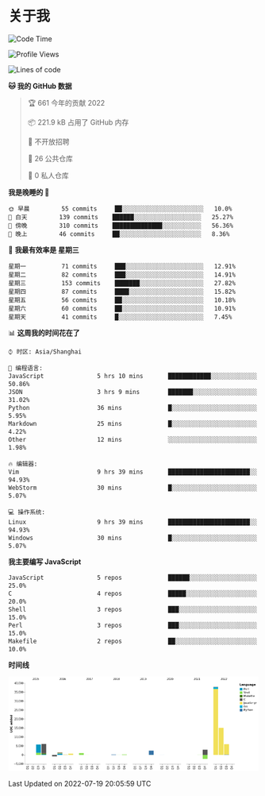 # 关于我

<!--START_SECTION:waka-->
![Code Time](http://img.shields.io/badge/Code%20Time-0%20secs-blue)

![Profile Views](http://img.shields.io/badge/%E4%B8%AA%E4%BA%BA%E5%B0%81%E9%9D%A2%E8%A7%82%E7%9C%8B%E6%AC%A1%E6%95%B0-5-blue)

![Lines of code](https://img.shields.io/badge/%E4%BB%8E%E3%80%8C%E4%BD%A0%E5%A5%BD%E4%B8%96%E7%95%8C%E3%80%8D%E6%88%91%E5%B7%B2%E7%BB%8F%E5%86%99%E4%BA%86-77%20Thousand%20%E8%A1%8C%E4%BB%A3%E7%A0%81-blue)

**🐱 我的 GitHub 数据** 

> 🏆 661 今年的贡献 2022
 > 
> 📦 221.9 kB 占用了 GitHub 内存 
 > 
> 🚫 不开放招聘
 > 
> 📜 26 公共仓库 
 > 
> 🔑 0 私人仓库  
 > 
**我是晚睡的 🦉** 

```text
🌞 早晨         55 commits     ██░░░░░░░░░░░░░░░░░░░░░░░   10.0% 
🌆 白天         139 commits    ██████░░░░░░░░░░░░░░░░░░░   25.27% 
🌃 傍晚         310 commits    ██████████████░░░░░░░░░░░   56.36% 
🌙 晚上         46 commits     ██░░░░░░░░░░░░░░░░░░░░░░░   8.36%

```
📅 **我最有效率是 星期三** 

```text
星期一          71 commits     ███░░░░░░░░░░░░░░░░░░░░░░   12.91% 
星期二          82 commits     ███░░░░░░░░░░░░░░░░░░░░░░   14.91% 
星期三          153 commits    ███████░░░░░░░░░░░░░░░░░░   27.82% 
星期四          87 commits     ████░░░░░░░░░░░░░░░░░░░░░   15.82% 
星期五          56 commits     ██░░░░░░░░░░░░░░░░░░░░░░░   10.18% 
星期六          60 commits     ██░░░░░░░░░░░░░░░░░░░░░░░   10.91% 
星期天          41 commits     █░░░░░░░░░░░░░░░░░░░░░░░░   7.45%

```


📊 **这周我的时间花在了** 

```text
⌚︎ 时区: Asia/Shanghai

💬 编程语言: 
JavaScript               5 hrs 10 mins       ████████████░░░░░░░░░░░░░   50.86% 
JSON                     3 hrs 9 mins        ███████░░░░░░░░░░░░░░░░░░   31.02% 
Python                   36 mins             █░░░░░░░░░░░░░░░░░░░░░░░░   5.95% 
Markdown                 25 mins             █░░░░░░░░░░░░░░░░░░░░░░░░   4.22% 
Other                    12 mins             ░░░░░░░░░░░░░░░░░░░░░░░░░   1.98%

🔥 编辑器: 
Vim                      9 hrs 39 mins       ███████████████████████░░   94.93% 
WebStorm                 30 mins             █░░░░░░░░░░░░░░░░░░░░░░░░   5.07%

💻 操作系统: 
Linux                    9 hrs 39 mins       ███████████████████████░░   94.93% 
Windows                  30 mins             █░░░░░░░░░░░░░░░░░░░░░░░░   5.07%

```

**我主要编写 JavaScript** 

```text
JavaScript               5 repos             ██████░░░░░░░░░░░░░░░░░░░   25.0% 
C                        4 repos             █████░░░░░░░░░░░░░░░░░░░░   20.0% 
Shell                    3 repos             ███░░░░░░░░░░░░░░░░░░░░░░   15.0% 
Perl                     3 repos             ███░░░░░░░░░░░░░░░░░░░░░░   15.0% 
Makefile                 2 repos             ██░░░░░░░░░░░░░░░░░░░░░░░   10.0%

```


**时间线**

![Chart not found](https://raw.githubusercontent.com/Arondight/Arondight/master/charts/bar_graph.png) 


 Last Updated on 2022-07-19 20:05:59 UTC
<!--END_SECTION:waka-->
